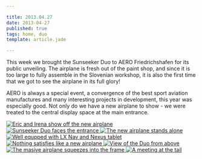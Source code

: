 ```yaml
---

title: 2013.04.27
date: 2013-04-27
published: true
tags: home, duo
template: article.jade

---
```


This week we brought the Sunseeker Duo to AERO Friedrichshafen for its public unveiling. The airplane is fresh out of the paint shop, and since it is too large to fully assemble in the Slovenian workshop, it is also the first time that we got to see the airplane in its full glory! 

AERO is always a special event, a convergence of the best sport aviation manufactures and many interesting projects in development, this year was especially good. Not only do we have a new airplane to show - we were treated to the central display space at the main entrance. 



<div class="photoset">

<a href="/articles/2013-04-27/sharing.jpg" rel="gal-2013-04-27" title="Eric and Irena show off the new airplane">
  <img src="/articles/2013-04-27/thumbs/sharing.jpg" alt= "Eric and Irena show off the new airplane" \>
</a>

<a href="/articles/2013-04-27/entrance.jpg" rel="gal-2013-04-27" title="Sunseeker Duo faces the entrance">
  <img src="/articles/2013-04-27/thumbs/entrance.jpg" alt= "Sunseeker Duo faces the entrance" \>
</a>

<a href="/articles/2013-04-27/iso.jpg" rel="gal-2013-04-27" title="The new airplane stands alone">
  <img src="/articles/2013-04-27/thumbs/iso.jpg" alt= "The new airplane stands alone" \>
</a>

<a href="/articles/2013-04-27/panel.jpg" rel="gal-2013-04-27" title="Well equipped with LX Nav and Nexus tablet">
  <img src="/articles/2013-04-27/thumbs/panel.jpg" alt= "Well equpped with LX Nav and Nexus tablet" \>
</a>

<a href="/articles/2013-04-27/irenaanderic.jpg" rel="gal-2013-04-27" title="Nothing satisifies like a new airplane">
  <img src="/articles/2013-04-27/thumbs/irenaanderic.jpg" alt= "Nothing satisfies like a new airplane" \>
</a>

<a href="/articles/2013-04-27/above.jpg" rel="gal-2013-04-27" title="View of the Duo from above">
  <img src="/articles/2013-04-27/thumbs/above.jpg" alt= "View of the Duo from above" \>
</a>

<a href="/articles/2013-04-27/fullviewofduo.jpg" rel="gal-2013-04-27" title="The massive airplane squeezes into the frame">
  <img src="/articles/2013-04-27/thumbs/fullviewofduo.jpg" alt= "The masive airplane squeezes into the frame" \>
</a>


<a href="/articles/2013-04-27/tail.jpg" rel="gal-2013-04-27" title="A meeting at the tail">
  <img src="/articles/2013-04-27/thumbs/tail.jpg" alt= "A meeting at the tail" \>
</a>

</div>

